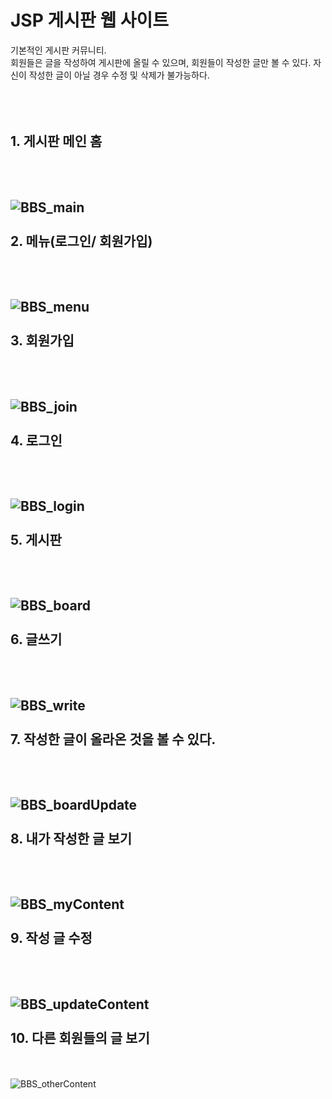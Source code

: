 # JSP 게시판 웹 사이트 #
<span>기본적인 게시판 커뮤니티.   
회원들은 글을 작성하여 게시판에 올릴 수 있으며, 회원들이 작성한 글만 볼 수 있다.
자신이 작성한 글이 아닐 경우 수정 및 삭제가 불가능하다.</span>
<br></br><br></br>  

## 1. 게시판 메인 홈
<br></br>
![BBS_main](https://user-images.githubusercontent.com/49848867/193778495-0809eed7-e53d-4d4c-ae32-1e5bb817a220.PNG)
<br></br>
2. 메뉴(로그인/ 회원가입)
-----------------------------------
<br></br>
![BBS_menu](https://user-images.githubusercontent.com/49848867/193778518-8227f92a-87e5-4f37-be72-c9d05597d27b.PNG)
<br></br>
3. 회원가입
-----------------------------------
<br></br>
![BBS_join](https://user-images.githubusercontent.com/49848867/193778520-4e7e6b30-392c-4d33-a856-8dd53ce5282e.PNG)
<br></br>
4. 로그인
-----------------------------------
<br></br>
![BBS_login](https://user-images.githubusercontent.com/49848867/193778523-a3f26ccd-865c-46e6-a65f-2d21ac06d1eb.PNG)
<br></br>
5. 게시판
-----------------------------------
<br></br>
![BBS_board](https://user-images.githubusercontent.com/49848867/193778667-fc74e411-fb18-4ca5-b3d1-2734d7bfb4b3.PNG)
<br></br>
6. 글쓰기
-----------------------------------
<br></br>
![BBS_write](https://user-images.githubusercontent.com/49848867/193778677-309fb64a-d44a-41bf-b0b5-5235210e8f5b.PNG)
<br></br>
7. 작성한 글이 올라온 것을 볼 수 있다.
-----------------------------------
<br></br>
![BBS_boardUpdate](https://user-images.githubusercontent.com/49848867/193778679-23145685-f1d6-440f-97f1-1f154426922a.PNG)
<br></br>
8. 내가 작성한 글 보기
-----------------------------------
<br></br>
![BBS_myContent](https://user-images.githubusercontent.com/49848867/193778649-a3f313c5-4269-4019-b2f9-c80ced93a660.PNG)
<br></br>
9. 작성 글 수정
-----------------------------------
<br></br>
![BBS_updateContent](https://user-images.githubusercontent.com/49848867/193778660-958e9c2f-e545-4f78-835d-a713cd26ac27.PNG)
<br></br>
10. 다른 회원들의 글 보기
-----------------------------------
<br></br>
![BBS_otherContent](https://user-images.githubusercontent.com/49848867/193778674-d8df3438-49f0-4e85-8314-f4c74fcefe4c.PNG)
<br></br>
